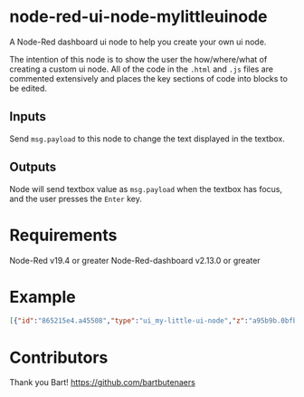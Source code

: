 # node-red-ui-node-mylittleuinode

A Node-Red dashboard ui node to help you create your own ui node.

The intention of this node is to show the user the how/where/what of creating a custom ui node.
All of the code in the `.html` and `.js` files are commented extensively and places the key sections of code into blocks to be edited.


## Inputs
Send `msg.payload` to this node to change the text displayed in the textbox.

## Outputs
Node will send textbox value as `msg.payload` when the textbox has focus, and the user presses the `Enter` key.


# Requirements
Node-Red v19.4 or greater
Node-Red-dashboard v2.13.0 or greater

# Example
```json
[{"id":"865215e4.a45508","type":"ui_my-little-ui-node","z":"a95b9b.0bfb7468","group":"eec59831.7f2e18","order":0,"width":0,"height":0,"name":"","textLabel":"My Little UI Node","textColor":"#000000","x":3410,"y":380,"wires":[["f9941dcd.0a9cf"]]},{"id":"d3d5d6de.eb37c8","type":"inject","z":"a95b9b.0bfb7468","name":"","topic":"","payload":"","payloadType":"date","repeat":"","crontab":"","once":false,"onceDelay":0.1,"x":3210,"y":380,"wires":[["865215e4.a45508"]]},{"id":"f9941dcd.0a9cf","type":"debug","z":"a95b9b.0bfb7468","name":"","active":true,"tosidebar":true,"console":false,"tostatus":false,"complete":"false","x":3620,"y":380,"wires":[]},{"id":"eec59831.7f2e18","type":"ui_group","z":"","name":"Test","tab":"6522c70.1515a38","disp":true,"width":"6","collapse":false},{"id":"6522c70.1515a38","type":"ui_tab","z":"","name":"Sandbox","icon":"dashboard","disabled":false,"hidden":false}]
```

# Contributors
Thank you Bart!
https://github.com/bartbutenaers
